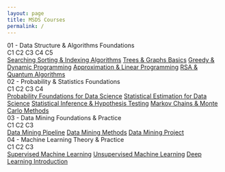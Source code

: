 ```yaml
---
layout: page
title: MSDS Courses
permalink: /
---
```


<div class="block" style="grid-template-columns: 1fr 1fr;">
  <div class="btn text"><div class="btn name">01 - Data Structure & Algorithms Foundations</div>
    <div class="row" style="grid-template-columns: 1fr 9fr;">
      <div class="row" style="grid-template-columns: 1fr;">
        <a class="btn box2">C1</a>
        <a class="btn box2">C2</a>
        <a class="btn box2">C3</a>
        <a class="btn box2">C4</a>
        <a class="btn box2">C5</a>
      </div>
      <div class="row" style="grid-template-columns: 1fr;">
        <a href="/01-MSDS/DS01C1/" class="btn box1">Searching Sorting & Indexing Algorithms</a>
        <a href="/01-MSDS/DS01C2/" class="btn box1">Trees & Graphs Basics</a>
        <a href="/01-MSDS/DS01C3/" class="btn box1">Greedy & Dynamic Programming</a>
        <a href="/01-MSDS/DS01C4/" class="btn box1">Approximation & Linear Programming</a>
        <a href="/01-MSDS/DS01C5/" class="btn box1">RSA & Quantum Algorithms</a>
      </div>
    </div>
  </div>
  <div class="btn text"><div class="btn name">02 - Probability & Statistics Foundations</div>
    <div class="row" style="grid-template-columns: 1fr 9fr;">
      <div class="row" style="grid-template-columns: 1fr;">
        <a class="btn box2">C1</a>
        <a class="btn box2">C2</a>
        <a class="btn box2">C3</a>
        <a class="btn box2">C4</a>
      </div>
      <div class="row" style="grid-template-columns: 1fr;">
        <a href="/01-MSDS/DS02C1/" class="btn box1">Probability Foundations for Data Science</a>
        <a href="/01-MSDS/DS02C2/" class="btn box1">Statistical Estimation for Data Science</a>
        <a href="/01-MSDS/DS02C3/" class="btn box1">Statistical Inference & Hypothesis Testing</a>
        <a href="/01-MSDS/DS02C4/" class="btn box1">Markov Chains & Monte Carlo Methods</a>
      </div>
    </div>
  </div>
</div>

<div class="block" style="grid-template-columns: 1fr 1fr;">
  <div class="btn text"><div class="btn name">03 - Data Mining Foundations & Practice</div>
    <div class="row" style="grid-template-columns: 1fr 9fr;">
      <div class="row" style="grid-template-columns: 1fr;">
        <a class="btn box2">C1</a>
        <a class="btn box2">C2</a>
        <a class="btn box2">C3</a>
      </div>
      <div class="row" style="grid-template-columns: 1fr;">
        <a href="/01-MSDS/DS03C1/" class="btn box1">Data Mining Pipeline</a>
        <a href="/01-MSDS/DS03C1/" class="btn box1">Data Mining Methods</a>
        <a href="/01-MSDS/DS03C1/" class="btn box1">Data Mining Project</a>
      </div>
    </div>
  </div>
<div class="block" style="grid-template-columns: 1fr 1fr;">
  <div class="btn text"><div class="btn name">04 - Machine Learning Theory & Practice</div>
    <div class="row" style="grid-template-columns: 1fr 9fr;">
      <div class="row" style="grid-template-columns: 1fr;">
        <a class="btn box2">C1</a>
        <a class="btn box2">C2</a>
        <a class="btn box2">C3</a>
      </div>
      <div class="row" style="grid-template-columns: 1fr;">
        <a href="/01-MSDS/DS04C1/" class="btn box1">Supervised Machine Learning</a>
        <a href="/01-MSDS/DS04C1/" class="btn box1">Unsupervised Machine Learning</a>
        <a href="/01-MSDS/DS04C1/" class="btn box1">Deep Learning Introduction</a>
      </div>
    </div>
  </div>
</div>

















